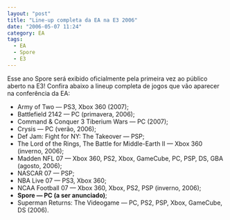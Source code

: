 ```yaml
---
layout: "post"
title: "Line-up completa da EA na E3 2006"
date: "2006-05-07 11:24"
category: EA
tags:
  - EA
  - Spore
  - E3
---
```


Esse ano Spore será exibido oficialmente pela primeira vez ao público aberto na E3! Confira abaixo a lineup completa de jogos que vão aparecer na conferência da EA:

- Army of Two — PS3, Xbox 360 (2007);
- Battlefield 2142 — PC (primavera, 2006);
- Command & Conquer 3 Tiberium Wars — PC (2007);
- Crysis — PC (verão, 2006);
- Def Jam: Fight for NY: The Takeover — PSP;
- The Lord of the Rings, The Battle for Middle-Earth II — Xbox 360 (inverno, 2006);
- Madden NFL 07 — Xbox 360, PS2, Xbox, GameCube, PC, PSP, DS, GBA (agosto, 2006);
- NASCAR 07 — PSP;
- NBA Live 07 — PS3, Xbox 360;
- NCAA Football 07 — Xbox 360, Xbox, PS2, PSP (inverno, 2006);
- **Spore — PC (a ser anunciado)**;
- Superman Returns: The Videogame — PC, PS2, PSP, Xbox, GameCube, DS (2006).
